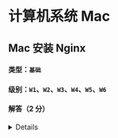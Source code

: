 # 计算机系统 Mac

## Mac 安装 Nginx

#### 类型：`基础`

#### 级别：`W1`、`W2`、`W3`、`W4`、`W5`、`W6`

#### 解答（2 分）

<details>

```shell
# 基于 brew 安装 Nginx

# 安装 Nginx
brew install nginx
```

![](/public/images/4_Nginx_20241231111116.png)

[常用指令](https://juejin.cn/post/6883018403641032712)

```shell

# 查看配置信息
brew info nginx

# 查看 Nginx 配置文件内容
cat /opt/homebrew/etc/nginx/nginx.conf

# 查看 Nginx 进程
ps -ef | grep nginx

# 查看 Nginx 进程数
ps -ef | grep nginx | wc -l

# 查看 Nginx 进程 ID
ps -ef | grep nginx | awk '{print $2}'

# 查看 Nginx 进程 ID 的个数
ps -ef | grep nginx | awk '{print $2}' | wc -l

```

![](/public/images/4_Nginx_20241231113535.png)

```shell
# 启动 Nginx
brew services start nginx

# 打开界面时，记得查看端口是否被占用
# 重启 Nginx
brew services restart nginx

# 停止 Nginx
brew services stop nginx

# 取消进程
sudo kill 进程 ID
```

</details>